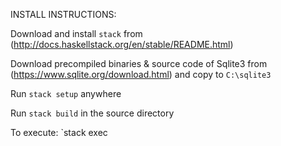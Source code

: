 INSTALL INSTRUCTIONS:

Download and install `stack` from (http://docs.haskellstack.org/en/stable/README.html)

Download precompiled binaries & source code of Sqlite3 from (https://www.sqlite.org/download.html) and copy to `C:\sqlite3`

Run `stack setup` anywhere

Run `stack build` in the source directory

To execute: `stack exec 
